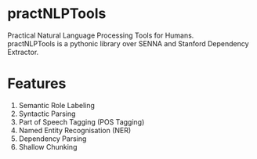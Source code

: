 practNLPTools
=============

Practical Natural Language Processing Tools for Humans.<br>
practNLPTools is a pythonic library over SENNA and Stanford Dependency Extractor.

Features
=============
1. Semantic Role Labeling
2. Syntactic Parsing
3. Part of Speech Tagging (POS Tagging)
4. Named Entity Recognisation (NER)
5. Dependency Parsing
6. Shallow Chunking

